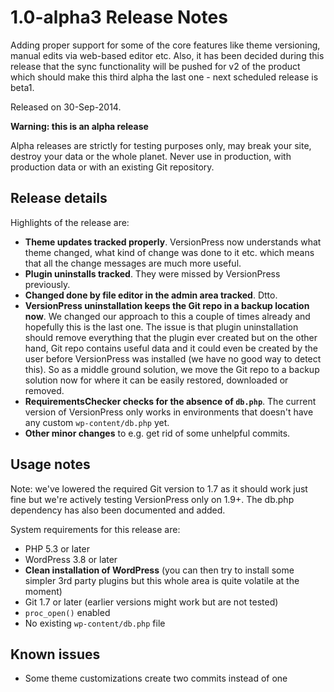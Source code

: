 # 1.0-alpha3 Release Notes #

Adding proper support for some of the core features like theme versioning, manual edits via web-based editor etc. Also, it has been decided during this release that the sync functionality will be pushed for v2 of the product which should make this third alpha the last one - next scheduled release is beta1.

Released on 30-Sep-2014.

<div class="warning">
  <p><strong>Warning: this is an alpha release</strong></p>
  <p>Alpha releases are strictly for testing purposes only, may break your site, destroy your data or the whole planet. Never use in production, with production data or with an existing Git repository.</p>
</div>


## Release details ##

Highlights of the release are:

* **Theme updates tracked properly**. VersionPress now understands what theme changed, what kind of change was done to it etc. which means that all the change messages are much more useful.
* **Plugin uninstalls tracked**. They were missed by VersionPress previously.
* **Changed done by file editor in the admin area tracked**. Dtto.
* **VersionPress uninstallation keeps the Git repo in a backup location now**. We changed our approach to this a couple of times already and hopefully this is the last one. The issue is that plugin uninstallation should remove everything that the plugin ever created but on the other hand, Git repo contains useful data and it could even be created by the user before VersionPress was installed (we have no good way to detect this). So as a middle ground solution, we move the Git repo to a backup solution now for where it can be easily restored, downloaded or removed.
* **RequirementsChecker checks for the absence of `db.php`**. The current version of VersionPress only works in environments that doesn't have any custom `wp-content/db.php` yet.
* **Other minor changes** to e.g. get rid of some unhelpful commits.


## Usage notes ##

Note: we've lowered the required Git version to 1.7 as it should work just fine but we're actively testing VersionPress only on 1.9+. The db.php dependency has also been documented and added.

System requirements for this release are:

* PHP 5.3 or later
* WordPress 3.8 or later
* **Clean installation of WordPress**  (you can then try to install some simpler 3rd party plugins but this whole area is quite volatile at the moment)
* Git 1.7 or later (earlier versions might work but are not tested)
* `proc_open()` enabled
* No existing `wp-content/db.php` file


## Known issues ##

* Some theme customizations create two commits instead of one
